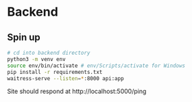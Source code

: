 # Backend

## Spin up
```bash
# cd into backend directory
python3 -m venv env
source env/bin/activate # env/Scripts/activate for Windows
pip install -r requirements.txt
waitress-serve --listen=*:8000 api:app
```
Site should respond at http://localhost:5000/ping

